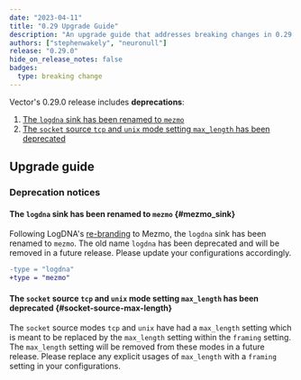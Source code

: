 ```yaml
---
date: "2023-04-11"
title: "0.29 Upgrade Guide"
description: "An upgrade guide that addresses breaking changes in 0.29.0"
authors: ["stephenwakely", "neuronull"]
release: "0.29.0"
hide_on_release_notes: false
badges:
  type: breaking change
---
```


Vector's 0.29.0 release includes **deprecations**:

1. [The `logdna` sink has been renamed to `mezmo`](#mezmo_sink)
2. [The `socket` source `tcp` and `unix` mode setting `max_length` has been deprecated](#socket-source-max-length)

## Upgrade guide

### Deprecation notices

#### The `logdna` sink has been renamed to `mezmo` {#mezmo_sink}

Following LogDNA's [re-branding][mezmo] to Mezmo, the `logdna` sink has been renamed
to `mezmo`. The old name `logdna` has been deprecated and will be removed in a future release.
Please update your configurations accordingly.

```diff
-type = "logdna"
+type = "mezmo"
```

[mezmo]: https://www.mezmo.com/logdna

#### The `socket` source `tcp` and `unix` mode setting `max_length` has been deprecated {#socket-source-max-length}

The `socket` source modes `tcp` and `unix` have had a `max_length` setting which is meant to
be replaced by the `max_length` setting within the `framing` setting.
The `max_length` setting will be removed from these modes in a future release.
Please replace any explicit usages of `max_length` with a `framing` setting in your configurations.
